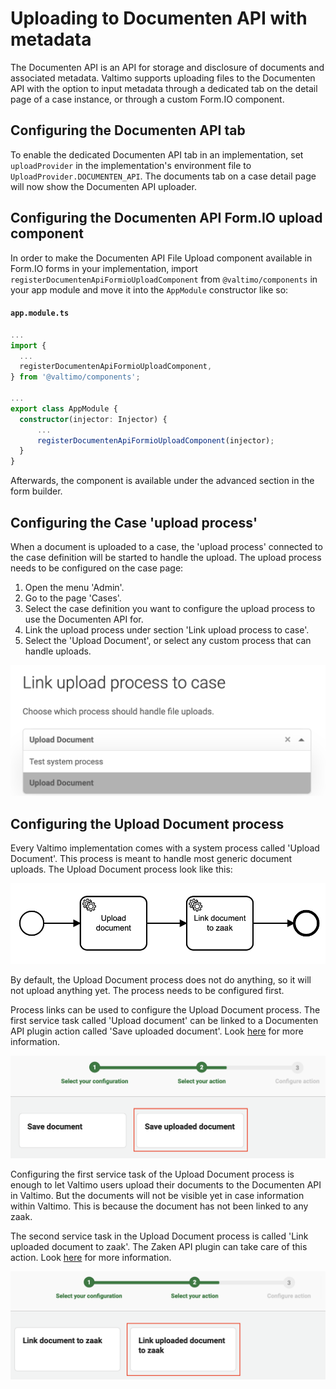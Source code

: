 # Uploading to Documenten API with metadata

The Documenten API is an API for storage and disclosure of documents and associated metadata. Valtimo supports uploading
files to the Documenten API with the option to input metadata through a dedicated tab on the detail page of a case
instance, or through a custom Form.IO component.

## Configuring the Documenten API tab

To enable the dedicated Documenten API tab in an implementation, set `uploadProvider` in the implementation's
environment file to `UploadProvider.DOCUMENTEN_API`. The documents tab on a case detail page will now show the
Documenten API uploader.

## Configuring the Documenten API Form.IO upload component

In order to make the Documenten API File Upload component available in Form.IO forms in your implementation, import
`registerDocumentenApiFormioUploadComponent` from `@valtimo/components` in your app module and move it into the
`AppModule` constructor like so:

#### **`app.module.ts`**
  ```typescript
...
import {
    ...
    registerDocumentenApiFormioUploadComponent,
} from '@valtimo/components';

...
export class AppModule {
    constructor(injector: Injector) {
        ...
        registerDocumentenApiFormioUploadComponent(injector);
    }
}
  ```

Afterwards, the component is available under the advanced section in the form builder.

## Configuring the Case 'upload process'

When a document is uploaded to a case, the 'upload process' connected to the case definition will be started to handle the upload. The
upload process needs to be configured on the case page:

1. Open the menu 'Admin'.
2. Go to the page 'Cases'.
3. Select the case definition you want to configure the upload process to use the Documenten API for.
4. Link the upload process under section 'Link upload process to case'.
5. Select the 'Upload Document', or select any custom process that can handle uploads.

![Link upload process to case](img/link-upload-process-to-case.png)

## Configuring the Upload Document process

Every Valtimo implementation comes with a system process called 'Upload Document'. This process is meant to handle most
generic document uploads. The Upload Document process look like this:

![Upload Document](img/document-upload.png)

By default, the Upload Document process does not do anything, so it will not upload anything yet. The process needs to
be configured first.

Process links can be used to configure the Upload Document process. The first service task called 'Upload document' can
be linked to a Documenten API plugin action called 'Save uploaded document'.
Look [here](../plugin/documenten-api/configure-documenten-api-plugin.md) for more information.

![Plugin action: Save uploaded document](img/save-uploaded-document.png)

Configuring the first service task of the Upload Document process is enough to let Valtimo users upload their documents
to the Documenten API in Valtimo. But the documents will not be visible yet in case information within Valtimo. This is
because the document has not been linked to any zaak.

The second service task in the Upload Document process is called 'Link uploaded document to zaak'. The Zaken API plugin
can take care of this action. Look [here](../plugin/zaken-api/configure-zaken-api-plugin.md) for more information.

![Plugin action: Link uploaded document to zaak](img/link-uploaded-document-to-zaak.png)

